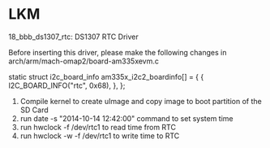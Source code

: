 LKM
===

18_bbb_ds1307_rtc: DS1307 RTC Driver

Before inserting this driver, please make the following changes in arch/arm/mach-omap2/board-am335xevm.c

static struct i2c_board_info am335x_i2c2_boardinfo[] = {
{
        I2C_BOARD_INFO("rtc", 0x68),
        },
};

1) Compile kernel to create uImage and copy image to boot partition of the SD Card
2) run date -s "2014-10-14 12:42:00" command to set system time
3) run hwclock -f /dev/rtc1 to read time from RTC
4) run hwclock -w -f /dev/rtc1 to write time to RTC

